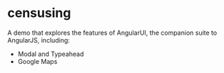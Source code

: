 censusing
=========

A demo that explores the features of AngularUI, the companion suite to AngularJS, including:

* Modal and Typeahead
* Google Maps
